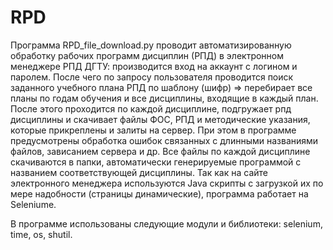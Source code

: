 # RPD
Программа RPD_file_download.py проводит автоматизированную обработку рабочих программ дисциплин (РПД) в электронном менеджере РПД ДГТУ: производится вход на аккаунт с логином и паролем. После чего по запросу пользователя проводится поиск заданного учебного плана РПД по шаблону (шифр) => перебирает все планы по годам обучения и все дисциплины, входящие в каждый план. После этого проходится по каждой дисциплине, подгружает рпд дисциплины и скачивает файлы ФОС, РПД и методические указания, которые прикреплены и залиты на сервер. При этом в программе предусмотрены обработка ошибок связанных с длинными названиями файлов, зависанием сервера и др. Все файлы по каждой дисциплине скачиваются в папки, автоматически генерируемые программой с названием соответствующей дисциплины. Так как на сайте электронного менеджера используются Java скрипты с загрузкой их по мере надобности (страницы динамические), программа работает на Seleniumе.

В программе использованы следующие модули и библиотеки: selenium, time, os, shutil.
